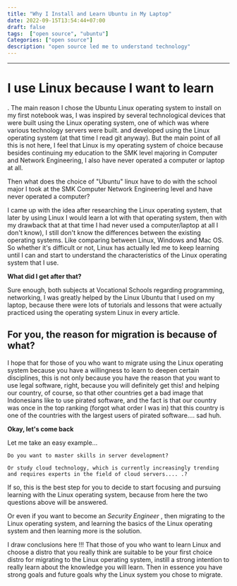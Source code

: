 ```yaml
---
title: "Why I Install and Learn Ubuntu in My Laptop"
date: 2022-09-15T13:54:44+07:00
draft: false
tags:  ["open source", "ubuntu"]
Categories: ["open source"]
description: "open source led me to understand technology"
---
```


--------------
# I use Linux because I want to learn
 
. The main reason I chose the Ubuntu Linux operating system to install on my first notebook was, I was inspired by several technological devices that were built using the Linux operating system, one of which was where various technology servers were built. and developed using the Linux operating system (at that time I read git anyway). But the main point of all this is not here, I feel that Linux is my operating system of choice because besides continuing my education to the SMK level majoring in Computer and Network Engineering, I also have never operated a computer or laptop at all.
 
Then what does the choice of "Ubuntu" linux have to do with the school major I took at the SMK Computer Network Engineering level and have never operated a computer?
 
I came up with the idea after researching the Linux operating system, that later by using Linux I would learn a lot with that operating system, then with my drawback that at that time I had never used a computer/laptop at all I don't know), I still don't know the differences between the existing operating systems. Like comparing between Linux, Windows and Mac OS. So whether it's difficult or not, Linux has actually led me to keep learning until I can and start to understand the characteristics of the Linux operating system that I use.
 
**What did I get after that?**
 
Sure enough, both subjects at Vocational Schools regarding programming, networking, I was greatly helped by the Linux Ubuntu that I used on my laptop, because there were lots of tutorials and lessons that were actually practiced using the operating system Linux in every article.
 
## For you, the reason for migration is because of what?
 
I hope that for those of you who want to migrate using the Linux operating system because you have a willingness to learn to deepen certain disciplines, this is not only because you have the reason that you want to use legal software, right, because you will definitely get this! and helping our country, of course, so that other countries get a bad image that Indonesians like to use pirated software, and the fact is that our country was once in the top ranking (forgot what order I was in) that this country is one of the countries with the largest users of pirated software.... sad huh.
 
**Okay, let's come back**
 
Let me take an easy example...
 
`Do you want to master skills in server development?`
 
`Or study cloud technology, which is currently increasingly trending and requires experts in the field of cloud servers.... .?`
 
If so, this is the best step for you to decide to start focusing and pursuing learning with the Linux operating system, because from here the two questions above will be answered.
 
Or even if you want to become an *Security Engineer* , then migrating to the Linux operating system, and learning the basics of the Linux operating system and then learning more is the solution.
 
I draw conclusions here !!! That those of you who want to learn Linux and choose a distro that you really think are suitable to be your first choice distro for migrating to the Linux operating system, instill a strong intention to really learn about the knowledge you will learn. Then in essence you have strong goals and future goals why the Linux system you chose to migrate.
